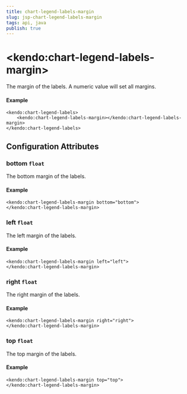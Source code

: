 ```yaml
---
title: chart-legend-labels-margin
slug: jsp-chart-legend-labels-margin
tags: api, java
publish: true
---
```


# \<kendo:chart-legend-labels-margin\>

The margin of the labels. A numeric value will set all margins.

#### Example
    <kendo:chart-legend-labels>
        <kendo:chart-legend-labels-margin></kendo:chart-legend-labels-margin>
    </kendo:chart-legend-labels>

## Configuration Attributes

### bottom `float`

The bottom margin of the labels.

#### Example
    <kendo:chart-legend-labels-margin bottom="bottom">
    </kendo:chart-legend-labels-margin>

### left `float`

The left margin of the labels.

#### Example
    <kendo:chart-legend-labels-margin left="left">
    </kendo:chart-legend-labels-margin>

### right `float`

The right margin of the labels.

#### Example
    <kendo:chart-legend-labels-margin right="right">
    </kendo:chart-legend-labels-margin>

### top `float`

The top margin of the labels.

#### Example
    <kendo:chart-legend-labels-margin top="top">
    </kendo:chart-legend-labels-margin>

 
